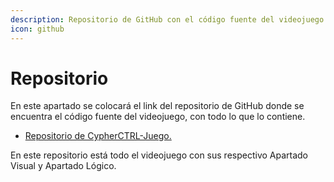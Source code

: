 ```yaml
---
description: Repositorio de GitHub con el código fuente del videojuego.
icon: github
---
```


# Repositorio

En este apartado se colocará el link del repositorio de GitHub donde se encuentra el código fuente del videojuego, con todo lo que lo contiene.&#x20;

* [Repositorio de CypherCTRL-Juego.](https://github.com/SantiagoGomezMunoz/CypherCTRL-Juego/tree/develop)

En este repositorio está todo el videojuego con sus respectivo Apartado Visual y Apartado Lógico.

